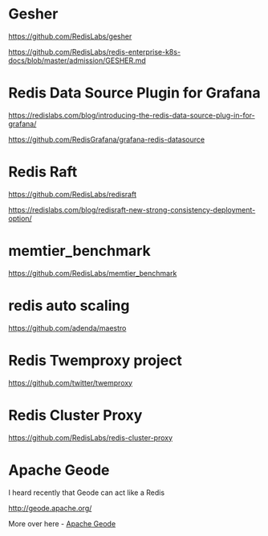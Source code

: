 # Gesher

https://github.com/RedisLabs/gesher

https://github.com/RedisLabs/redis-enterprise-k8s-docs/blob/master/admission/GESHER.md

# Redis Data Source Plugin for Grafana

https://redislabs.com/blog/introducing-the-redis-data-source-plug-in-for-grafana/

https://github.com/RedisGrafana/grafana-redis-datasource

# Redis Raft

https://github.com/RedisLabs/redisraft

https://redislabs.com/blog/redisraft-new-strong-consistency-deployment-option/

# memtier_benchmark

https://github.com/RedisLabs/memtier_benchmark

# redis auto scaling

https://github.com/adenda/maestro

# Redis Twemproxy project

https://github.com/twitter/twemproxy

# Redis Cluster Proxy

https://github.com/RedisLabs/redis-cluster-proxy

# Apache Geode

I heard recently that Geode can act like a Redis

http://geode.apache.org/

More over here - [Apache Geode](./apache-geode.md)
